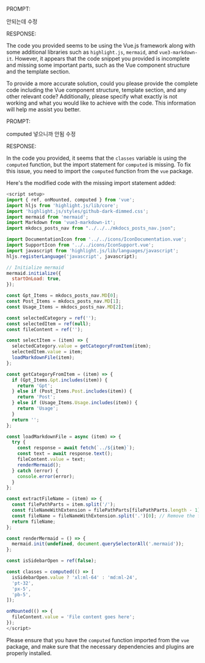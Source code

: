 PROMPT:

<script setup> import { ref, onMounted } from 'vue'; import hljs from 'highlight.js/lib/core'; import 'highlight.js/styles/github-dark-dimmed.css'; import mermaid from 'mermaid'; import Markdown from 'vue3-markdown-it'; import mkdocs\_posts\_nav from "../../../mkdocs\_posts\_nav.json"; import DocumentationIcon from '../../icons/IconDocumentation.vue'; import SupportIcon from '../../icons/IconSupport.vue'; import javascript from 'highlight.js/lib/languages/javascript'; hljs.registerLanguage('javascript', javascript); // Initialize mermaid mermaid.initialize({ startOnLoad: true, }); const Gpt\_Items = mkdocs\_posts\_nav.MD\[0\]; const Post\_Items = mkdocs\_posts\_nav.MD\[1\]; const Usage\_Items = mkdocs\_posts\_nav.MD\[2\]; const selectedCategory = ref(''); const selectedItem = ref(null); const fileContent = ref(''); const selectItem = (item) => { selectedCategory.value = getCategoryFromItem(item); selectedItem.value = item; loadMarkdownFile(item); }; const getCategoryFromItem = (item) => { if (Gpt\_Items.Gpt.includes(item)) { return 'Gpt'; } else if (Post\_Items.Post.includes(item)) { return 'Post'; } else if (Usage\_Items.Usage.includes(item)) { return 'Usage'; } return ''; }; const loadMarkdownFile = async (item) => { try { const response = await fetch(\`../${item}\`); const text = await response.text(); fileContent.value = text; renderMermaid(); } catch (error) { console.error(error); } }; const extractFileName = (item) => { const filePathParts = item.split('/'); const fileNameWithExtension = filePathParts\[filePathParts.length - 1\]; const fileName = fileNameWithExtension.split('.')\[0\]; // Remove the file extension return fileName; }; const renderMermaid = () => { mermaid.init(undefined, document.querySelectorAll('.mermaid')); }; const isSidebarOpen = ref(false); const classes = computed(() => \[ isSidebarOpen.value ? 'xl:ml-64' : 'md:ml-24', 'pt-32', 'px-5', 'pb-5', \]); onMounted(() => { fileContent.value = 'File content goes here'; }); </script> 안되는데 수정

RESPONSE:

The code you provided seems to be using the Vue.js framework along with some additional libraries such as `highlight.js`, `mermaid`, and `vue3-markdown-it`. However, it appears that the code snippet you provided is incomplete and missing some important parts, such as the Vue component structure and the template section.

To provide a more accurate solution, could you please provide the complete code including the Vue component structure, template section, and any other relevant code? Additionally, please specify what exactly is not working and what you would like to achieve with the code. This information will help me assist you better.

PROMPT:

<script setup> import { ref, onMounted } from 'vue'; import hljs from 'highlight.js/lib/core'; import 'highlight.js/styles/github-dark-dimmed.css'; import mermaid from 'mermaid'; import Markdown from 'vue3-markdown-it'; import mkdocs\_posts\_nav from "../../../mkdocs\_posts\_nav.json"; import DocumentationIcon from '../../icons/IconDocumentation.vue'; import SupportIcon from '../../icons/IconSupport.vue'; import javascript from 'highlight.js/lib/languages/javascript'; hljs.registerLanguage('javascript', javascript); // Initialize mermaid mermaid.initialize({ startOnLoad: true, }); const Gpt\_Items = mkdocs\_posts\_nav.MD\[0\]; const Post\_Items = mkdocs\_posts\_nav.MD\[1\]; const Usage\_Items = mkdocs\_posts\_nav.MD\[2\]; const selectedCategory = ref(''); const selectedItem = ref(null); const fileContent = ref(''); const selectItem = (item) => { selectedCategory.value = getCategoryFromItem(item); selectedItem.value = item; loadMarkdownFile(item); }; const getCategoryFromItem = (item) => { if (Gpt\_Items.Gpt.includes(item)) { return 'Gpt'; } else if (Post\_Items.Post.includes(item)) { return 'Post'; } else if (Usage\_Items.Usage.includes(item)) { return 'Usage'; } return ''; }; const loadMarkdownFile = async (item) => { try { const response = await fetch(\`../${item}\`); const text = await response.text(); fileContent.value = text; renderMermaid(); } catch (error) { console.error(error); } }; const extractFileName = (item) => { const filePathParts = item.split('/'); const fileNameWithExtension = filePathParts\[filePathParts.length - 1\]; const fileName = fileNameWithExtension.split('.')\[0\]; // Remove the file extension return fileName; }; const renderMermaid = () => { mermaid.init(undefined, document.querySelectorAll('.mermaid')); }; const isSidebarOpen = ref(false); const classes = computed(() => \[ isSidebarOpen.value ? 'xl:ml-64' : 'md:ml-24', 'pt-32', 'px-5', 'pb-5', \]); onMounted(() => { fileContent.value = 'File content goes here'; }); </script> computed 넣으니까 안됨 수정

RESPONSE:

In the code you provided, it seems that the `classes` variable is using the `computed` function, but the import statement for `computed` is missing. To fix this issue, you need to import the `computed` function from the `vue` package.

Here's the modified code with the missing import statement added:

```javascript
<script setup>
import { ref, onMounted, computed } from 'vue';
import hljs from 'highlight.js/lib/core';
import 'highlight.js/styles/github-dark-dimmed.css';
import mermaid from 'mermaid';
import Markdown from 'vue3-markdown-it';
import mkdocs_posts_nav from "../../../mkdocs_posts_nav.json";

import DocumentationIcon from '../../icons/IconDocumentation.vue';
import SupportIcon from '../../icons/IconSupport.vue';
import javascript from 'highlight.js/lib/languages/javascript';
hljs.registerLanguage('javascript', javascript);

// Initialize mermaid
mermaid.initialize({
  startOnLoad: true,
});

const Gpt_Items = mkdocs_posts_nav.MD[0];
const Post_Items = mkdocs_posts_nav.MD[1];
const Usage_Items = mkdocs_posts_nav.MD[2];

const selectedCategory = ref('');
const selectedItem = ref(null);
const fileContent = ref('');

const selectItem = (item) => {
  selectedCategory.value = getCategoryFromItem(item);
  selectedItem.value = item;
  loadMarkdownFile(item);
};

const getCategoryFromItem = (item) => {
  if (Gpt_Items.Gpt.includes(item)) {
    return 'Gpt';
  } else if (Post_Items.Post.includes(item)) {
    return 'Post';
  } else if (Usage_Items.Usage.includes(item)) {
    return 'Usage';
  }
  return '';
};

const loadMarkdownFile = async (item) => {
  try {
    const response = await fetch(`../${item}`);
    const text = await response.text();
    fileContent.value = text;
    renderMermaid();
  } catch (error) {
    console.error(error);
  }
};

const extractFileName = (item) => {
  const filePathParts = item.split('/');
  const fileNameWithExtension = filePathParts[filePathParts.length - 1];
  const fileName = fileNameWithExtension.split('.')[0]; // Remove the file extension
  return fileName;
};

const renderMermaid = () => {
  mermaid.init(undefined, document.querySelectorAll('.mermaid'));
};

const isSidebarOpen = ref(false);

const classes = computed(() => [
  isSidebarOpen.value ? 'xl:ml-64' : 'md:ml-24',
  'pt-32',
  'px-5',
  'pb-5',
]);

onMounted(() => {
  fileContent.value = 'File content goes here';
});
</script>
```

Please ensure that you have the `computed` function imported from the `vue` package, and make sure that the necessary dependencies and plugins are properly installed.
